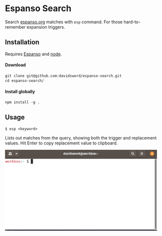 # Espanso Search

Search [espanso.org](https://espanso.org) matches with `esp` command. For those hard-to-remember expansion triggers.

## Installation

Requires [Espanso](https://espanso.org) and [node](https://nodejs.org/).

#### Download

```
git clone git@github.com:davidsword/espanso-search.git
cd espanso-search/
```

#### Install globally

```
npm install -g .
```

## Usage 

```
$ esp <keyword> 
```

Lists out matches from the query, showing both the trigger and replacement values. Hit Enter to copy replacement value to clipboard.

![](assets/demo.gif)